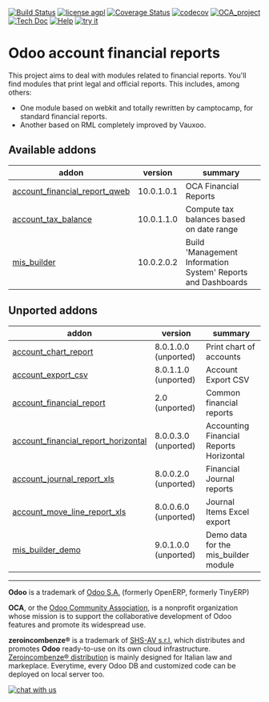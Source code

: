 [![Build Status](https://travis-ci.org/zeroincombenze/account-financial-reporting.svg?branch=10.0)](https://travis-ci.org/zeroincombenze/account-financial-reporting)
[![license agpl](https://img.shields.io/badge/licence-AGPL--3-blue.svg)](http://www.gnu.org/licenses/agpl-3.0.html)
[![Coverage Status](https://coveralls.io/repos/github/zeroincombenze/account-financial-reporting/badge.svg?branch=10.0)](https://coveralls.io/github/zeroincombenze/account-financial-reporting?branch=10.0)
[![codecov](https://codecov.io/gh/zeroincombenze/account-financial-reporting/branch/10.0/graph/badge.svg)](https://codecov.io/gh/zeroincombenze/account-financial-reporting/branch/10.0)
[![OCA_project](http://www.zeroincombenze.it/wp-content/uploads/ci-ct/prd/button-oca-10.svg)](https://github.com/OCA/account-financial-reporting/tree/10.0)
[![Tech Doc](http://www.zeroincombenze.it/wp-content/uploads/ci-ct/prd/button-docs-10.svg)](http://wiki.zeroincombenze.org/en/Odoo/dev/10.0)
[![Help](http://www.zeroincombenze.it/wp-content/uploads/ci-ct/prd/button-help-10.svg)](http://wiki.zeroincombenze.org/en/Odoo/10.0/account-)
[![try it](http://www.zeroincombenze.it/wp-content/uploads/ci-ct/prd/button-try-it-10.svg)](http://erp10.zeroincombenze.it)

Odoo account financial reports
=================================

This project aims to deal with modules related to financial reports. You'll 
find modules that print legal and official reports. This includes, among 
others:

* One module based on webkit and totally rewritten by camptocamp, for standard
  financial reports.
* Another based on RML completely improved by Vauxoo.


[//]: # (addons)

Available addons
----------------
addon | version | summary
--- | --- | ---
[account_financial_report_qweb](account_financial_report_qweb/) | 10.0.1.0.1 | OCA Financial Reports
[account_tax_balance](account_tax_balance/) | 10.0.1.1.0 | Compute tax balances based on date range
[mis_builder](mis_builder/) | 10.0.2.0.2 | Build 'Management Information System' Reports and Dashboards


Unported addons
---------------
addon | version | summary
--- | --- | ---
[account_chart_report](account_chart_report/) | 8.0.1.0.0 (unported) | Print chart of accounts
[account_export_csv](account_export_csv/) | 8.0.1.1.0 (unported) | Account Export CSV
[account_financial_report](account_financial_report/) | 2.0 (unported) | Common financial reports
[account_financial_report_horizontal](account_financial_report_horizontal/) | 8.0.0.3.0 (unported) | Accounting Financial Reports Horizontal
[account_journal_report_xls](account_journal_report_xls/) | 8.0.0.2.0 (unported) | Financial Journal reports
[account_move_line_report_xls](account_move_line_report_xls/) | 8.0.0.6.0 (unported) | Journal Items Excel export
[mis_builder_demo](mis_builder_demo/) | 9.0.1.0.0 (unported) | Demo data for the mis_builder module

[//]: # (end addons)

[//]: # (copyright)

----

**Odoo** is a trademark of [Odoo S.A.](https://www.odoo.com/) (formerly OpenERP, formerly TinyERP)

**OCA**, or the [Odoo Community Association](http://odoo-community.org/), is a nonprofit organization whose
mission is to support the collaborative development of Odoo features and
promote its widespread use.

**zeroincombenze®** is a trademark of [SHS-AV s.r.l.](http://www.shs-av.com/)
which distributes and promotes **Odoo** ready-to-use on its own cloud infrastructure.
[Zeroincombenze® distribution](http://wiki.zeroincombenze.org/en/Odoo)
is mainly designed for Italian law and markeplace.
Everytime, every Odoo DB and customized code can be deployed on local server too.

[//]: # (end copyright)

[![chat with us](https://www.shs-av.com/wp-content/chat_with_us.gif)](https://tawk.to/85d4f6e06e68dd4e358797643fe5ee67540e408b)
